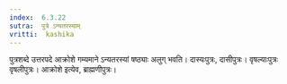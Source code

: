 ```yaml
---
index:  6.3.22
sutra:  पुत्रे ऽन्यतरस्याम्
vritti:  kashika 
---
```


पुत्रशब्दे उत्तरपदे आक्रोशे गम्यमाने ऽन्यतरस्यां षष्ठ्याः अलुग् भवति। दास्यःपुत्रः, दासीपुत्रः। वृषल्याःपुत्रः वृषलीपुत्रः। आक्रोशे इत्येव, ब्राह्मणीपुत्रः।

